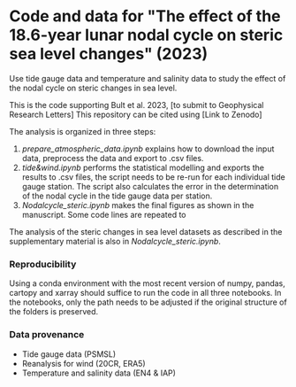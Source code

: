 # Code and data for "The effect of the 18.6-year lunar nodal cycle on steric sea level changes" (2023)
Use tide gauge data and temperature and salinity data to study the effect of the nodal cycle on steric changes in sea level. 

This is the code supporting Bult et al. 2023, [to submit to Geophysical Research Letters]
This repository can be cited using [Link to Zenodo]

The analysis is organized in three steps:
1. *prepare_atmospheric_data.ipynb* explains how to download the input data, preprocess the data and export to .csv files. 
2. *tide&wind.ipynb* performs the statistical modelling and exports the results to .csv files, the script needs to be re-run for each individual tide gauge station. The script also calculates the error in the determination of the nodal cycle in the tide gauge data per station. 
3. *Nodalcycle_steric.ipynb* makes the final figures as shown in the manuscript. Some code lines are repeated to 

The analysis of the steric changes in sea level datasets as described in the supplementary material is also in *Nodalcycle_steric.ipynb*. 

### Reproducibility
Using a conda environment with the most recent version of numpy, pandas, cartopy and xarray should suffice to run the code in all three notebooks. 
In the notebooks, only the path needs to be adjusted if the original structure of the folders is preserved. 

### Data provenance
- Tide gauge data (PSMSL)
- Reanalysis for wind (20CR, ERA5)
- Temperature and salinity data (EN4 & IAP)
